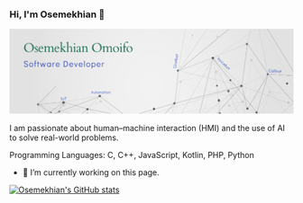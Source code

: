 ### Hi, I'm Osemekhian 👋

![](ProfileBanner.png)

I am passionate about human–machine interaction (HMI) and the use of AI to solve real-world problems.

Programming Languages: C, C++, JavaScript, Kotlin, PHP, Python

- 🔭 I’m currently working on this page.

[![Osemekhian's GitHub stats](https://github-readme-stats.vercel.app/api?username=Oseme-sketch)](https://github.com/anuraghazra/github-readme-stats)

<!--
**Oseme-sketch/Oseme-sketch** is a ✨ _special_ ✨ repository because its `README.md` (this file) appears on your GitHub profile.

Here are some ideas to get you started:

- 🔭 I’m currently working on ...
- 🌱 I’m currently learning ...
- 👯 I’m looking to collaborate on ...
- 🤔 I’m looking for help with ...
- 💬 Ask me about ...
- 📫 How to reach me: ...
- 😄 Pronouns: ...
- ⚡ Fun fact: ...
-->
